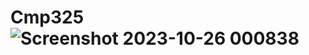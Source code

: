 # Cmp325![Screenshot 2023-10-26 000838](https://github.com/boywonderfaeren/Cmp325/assets/143704652/f2f6bb63-b9e0-4a2d-b8f1-c044a7f154f6)
